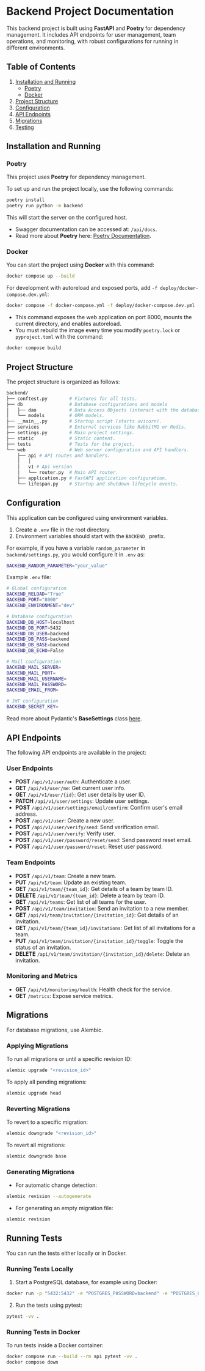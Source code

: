 
# Backend Project Documentation

This backend project is built using **FastAPI** and **Poetry** for dependency management. It includes API endpoints for user management, team operations, and monitoring, with robust configurations for running in different environments.

## Table of Contents
1. [Installation and Running](#installation-and-running)
   - [Poetry](#poetry)
   - [Docker](#docker)
2. [Project Structure](#project-structure)
3. [Configuration](#configuration)
4. [API Endpoints](#api-endpoints)
5. [Migrations](#migrations)
6. [Testing](#testing)

## Installation and Running

### Poetry

This project uses **Poetry** for dependency management.

To set up and run the project locally, use the following commands:

```bash
poetry install
poetry run python -m backend
```

This will start the server on the configured host.

- Swagger documentation can be accessed at: `/api/docs`.
- Read more about **Poetry** here: [Poetry Documentation](https://python-poetry.org/).

### Docker

You can start the project using **Docker** with this command:

```bash
docker compose up --build
```

For development with autoreload and exposed ports, add `-f deploy/docker-compose.dev.yml`:

```bash
docker compose -f docker-compose.yml -f deploy/docker-compose.dev.yml --project-directory . up --build
```

- This command exposes the web application on port 8000, mounts the current directory, and enables autoreload.
- You must rebuild the image every time you modify `poetry.lock` or `pyproject.toml` with the command:
  
```bash
docker compose build
```

## Project Structure

The project structure is organized as follows:

```bash
backend/
├── conftest.py        # Fixtures for all tests.
├── db                 # Database configurations and models
│   ├── dao            # Data Access Objects (interact with the database).
│   └── models         # ORM models.
├── __main__.py        # Startup script (starts uvicorn).
├── services           # External services like RabbitMQ or Redis.
├── settings.py        # Main project settings.
├── static             # Static content.
├── tests              # Tests for the project.
└── web                # Web server configuration and API handlers.
    ├── api # API routes and handlers.
    │   │
    │   v1 # Api version      
    │   └── router.py  # Main API router.
    ├── application.py # FastAPI application configuration.
    └── lifespan.py    # Startup and shutdown lifecycle events.
```

## Configuration

This application can be configured using environment variables.

1. Create a `.env` file in the root directory.
2. Environment variables should start with the `BACKEND_` prefix.

For example, if you have a variable `random_parameter` in `backend/settings.py`, you would configure it in `.env` as:

```bash
BACKEND_RANDOM_PARAMETER="your_value"
```

Example `.env` file:

```bash
# GLobal configuration
BACKEND_RELOAD="True"
BACKEND_PORT="8000"
BACKEND_ENVIRONMENT="dev"

# Database configuration
BACKEND_DB_HOST=localhost
BACKEND_DB_PORT=5432
BACKEND_DB_USER=backend
BACKEND_DB_PASS=backend
BACKEND_DB_BASE=backend
BACKEND_DB_ECHO=False

# Mail configuration
BACKEND_MAIL_SERVER=
BACKEND_MAIL_PORT=
BACKEND_MAIL_USERNAME=
BACKEND_MAIL_PASSWORD=
BACKEND_EMAIL_FROM=

# JWT configuration
BACKEND_SECRET_KEY=
```

Read more about Pydantic's **BaseSettings** class [here](https://pydantic-docs.helpmanual.io/usage/settings/).

## API Endpoints

The following API endpoints are available in the project:

### User Endpoints

- **POST** `/api/v1/user/auth`: Authenticate a user.
- **GET** `/api/v1/user/me`: Get current user info.
- **GET** `/api/v1/user/{id}`: Get user details by user ID.
- **PATCH** `/api/v1/user/settings`: Update user settings.
- **POST** `/api/v1/user/settings/email/confirm`: Confirm user's email address.
- **POST** `/api/v1/user`: Create a new user.
- **POST** `/api/v1/user/verify/send`: Send verification email.
- **POST** `/api/v1/user/verify`: Verify user.
- **POST** `/api/v1/user/password/reset/send`: Send password reset email.
- **POST** `/api/v1/user/password/reset`: Reset user password.

### Team Endpoints

- **POST** `/api/v1/team`: Create a new team.
- **PUT** `/api/v1/team`: Update an existing team.
- **GET** `/api/v1/team/{team_id}`: Get details of a team by team ID.
- **DELETE** `/api/v1/team/{team_id}`: Delete a team by team ID.
- **GET** `/api/v1/teams`: Get list of all teams for the user.
- **POST** `/api/v1/team/invitation`: Send an invitation to a new member.
- **GET** `/api/v1/team/invitation/{invitation_id}`: Get details of an invitation.
- **GET** `/api/v1/team/{team_id}/invitations`: Get list of all invitations for a team.
- **PUT** `/api/v1/team/invitation/{invitation_id}/toggle`: Toggle the status of an invitation.
- **DELETE** `/api/v1/team/invitation/{invitation_id}/delete`: Delete an invitation.


### Monitoring and Metrics

- **GET** `/api/v1/monitoring/health`: Health check for the service.
- **GET** `/metrics`: Expose service metrics.

## Migrations

For database migrations, use Alembic.

### Applying Migrations

To run all migrations or until a specific revision ID:

```bash
alembic upgrade "<revision_id>"
```

To apply all pending migrations:

```bash
alembic upgrade head
```

### Reverting Migrations

To revert to a specific migration:

```bash
alembic downgrade "<revision_id>"
```

To revert all migrations:

```bash
alembic downgrade base
```

### Generating Migrations

- For automatic change detection:

```bash
alembic revision --autogenerate
```

- For generating an empty migration file:

```bash
alembic revision
```

## Running Tests

You can run the tests either locally or in Docker.

### Running Tests Locally

1. Start a PostgreSQL database, for example using Docker:

```bash
docker run -p "5432:5432" -e "POSTGRES_PASSWORD=backend" -e "POSTGRES_USER=backend" -e "POSTGRES_DB=backend" postgres:16.3-bullseye
```

2. Run the tests using pytest:

```bash
pytest -vv .
```

### Running Tests in Docker

To run tests inside a Docker container:

```bash
docker compose run --build --rm api pytest -vv .
docker compose down
```


